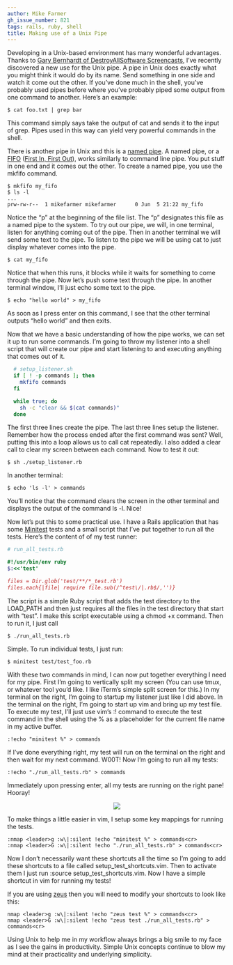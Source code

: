 ```yaml
---
author: Mike Farmer
gh_issue_number: 821
tags: rails, ruby, shell
title: Making use of a Unix Pipe
---
```


Developing in a Unix-based environment has many wonderful advantages. Thanks to [Gary Bernhardt of DestroyAllSoftware Screencasts](https://www.destroyallsoftware.com/screencasts/catalog/running-tests-asynchronously), I’ve recently discovered a new use for the Unix pipe. A pipe in Unix does exactly what you might think it would do by its name. Send something in one side and watch it come out the other. If you’ve done much in the shell, you’ve probably used pipes before where you’ve probably piped some output from one command to another. Here’s an example:

```nohighlight
$ cat foo.txt | grep bar
```

This command simply says take the output of cat and sends it to the input of grep. Pipes used in this way can yield very powerful commands in the shell.

There is another pipe in Unix and this is a [named pipe](https://en.wikipedia.org/wiki/Named_pipe). A named pipe, or a [FIFO](https://linux.die.net/man/1/mkfifo) ([First In, First Out](https://en.wikipedia.org/wiki/FIFO)), works similarly to command line pipe. You put stuff in one end and it comes out the other. To create a named pipe, you use the mkfifo command.

```nohighlight
$ mkfifo my_fifo
$ ls -l
...
prw-rw-r--  1 mikefarmer mikefarmer      0 Jun  5 21:22 my_fifo
```

Notice the “p” at the beginning of the file list. The “p” designates this file as a named pipe to the system. To try out our pipe, we will, in one terminal, listen for anything coming out of the pipe. Then in another terminal we will send some text to the pipe. To listen to the pipe we will be using cat to just display whatever comes into the pipe.

```nohighlight
$ cat my_fifo
```

Notice that when this runs, it blocks while it waits for something to come through the pipe. Now let’s push some text through the pipe. In another terminal window, I’ll just echo some text to the pipe.

```nohighlight
$ echo "hello world" > my_fifo
```

As soon as I press enter on this command, I see that the other terminal outputs “hello world” and then exits.

Now that we have a basic understanding of how the pipe works, we can set it up to run some commands. I’m going to throw my listener into a shell script that will create our pipe and start listening to and executing anything that comes out of it.

```bash
  # setup_listener.sh
  if [ ! -p commands ]; then
    mkfifo commands
  fi

  while true; do
    sh -c "clear && $(cat commands)"
  done
```

The first three lines create the pipe. The last three lines setup the listener. Remember how the process ended after the first command was sent? Well, putting this into a loop allows us to call cat repeatedly. I also added a clear call to clear my screen between each command. Now to test it out:

```nohighlight
$ sh ./setup_listener.rb
```

In another terminal:

```nohighlight
$ echo 'ls -l' > commands
```

You’ll notice that the command clears the screen in the other terminal and displays the output of the command ls -l. Nice!

Now let’s put this to some practical use. I have a Rails application that has some [Minitest](https://www.rubydoc.info/gems/minitest/5.0.4/frames) tests and a small script that I’ve put together to run all the tests. Here’s the content of of my test runner:

```ruby
# run_all_tests.rb

#!/usr/bin/env ruby
$:<<'test'

files = Dir.glob('test/**/*_test.rb')
files.each{|file| require file.sub(/^test\/|.rb$/,'')}
```

The script is a simple Ruby script that adds the test directory to the LOAD_PATH and then just requires all the files in the test directory that start with “test”. I make this script executable using a chmod +x command. Then to run it, I just call

```nohighlight
$ ./run_all_tests.rb
```

Simple. To run individual tests, I just run:

```nohighlight
$ minitest test/test_foo.rb
```

With these two commands in mind, I can now put together everything I need for my pipe. First I’m going to vertically split my screen (You can use tmux, or whatever tool you’d like. I like iTerm’s simple split screen for this.) In my terminal on the right, I’m going to startup my listener just like I did above. In the terminal on the right, I’m going to start up vim and bring up my test file. To execute my test, I’ll just use vim’s :! command to execute the test command in the shell using the % as a placeholder for the current file name in my active buffer.

```nohighlight
:!echo "minitest %" > commands
```

If I’ve done everything right, my test will run on the terminal on the right and then wait for my next command. W00T! Now I’m going to run all my tests:

```nohighlight
:!echo "./run_all_tests.rb" > commands
```

Immediately upon pressing enter, all my tests are running on the right pane! Hooray!

<div class="separator" style="clear: both; text-align: center;"><a href="/blog/2013/06/13/making-use-of-unix-pipe/image-0.png" imageanchor="1" style="margin-left: 1em; margin-right: 1em;"><img border="0" src="/blog/2013/06/13/making-use-of-unix-pipe/image-0.png"/></a></div>

To make things a little easier in vim, I setup some key mappings for running the tests.

```nohighlight
:nmap <leader>g :w\|:silent !echo "minitest %" > commands<cr>
:nmap <leader>G :w\|:silent !echo "./run_all_tests.rb" > commands<cr>
```

Now I don’t necessarily want these shortcuts all the time so I’m going to add these shortcuts to a file called setup_test_shortcuts.vim. Then to activate them I just run :source setup_test_shortcuts.vim. Now I have a simple shortcut in vim for running my tests!

If you are using [zeus](https://github.com/burke/zeus) then you will need to modify your shortcuts to look like this:

```nohighlight
nmap <leader>g :w\|:silent !echo "zeus test %" > commands<cr>
nmap <leader>G :w\|:silent !echo "zeus test ./run_all_tests.rb" > commands<cr>
```

Using Unix to help me in my workflow always brings a big smile to my face as I see the gains in productivity. Simple Unix concepts continue to blow my mind at their practicality and underlying simplicity.
